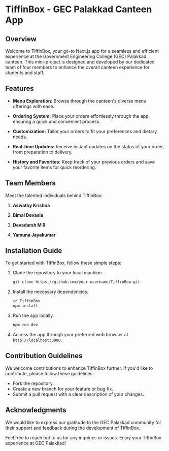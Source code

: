 # TiffinBox - GEC Palakkad Canteen App

## Overview

Welcome to TiffinBox, your go-to Next.js app for a seamless and efficient experience at the Government Engineering College (GEC) Palakkad canteen. This mini-project is designed and developed by our dedicated team of four members to enhance the overall canteen experience for students and staff.

## Features

- **Menu Exploration:** Browse through the canteen's diverse menu offerings with ease.
  
- **Ordering System:** Place your orders effortlessly through the app, ensuring a quick and convenient process.

- **Customization:** Tailor your orders to fit your preferences and dietary needs.

- **Real-time Updates:** Receive instant updates on the status of your order, from preparation to delivery.

- **History and Favorites:** Keep track of your previous orders and save your favorite items for quick reordering.

## Team Members

Meet the talented individuals behind TiffinBox:

1. **Aswathy Krishna**
   
2. **Bimal Devasia**

3. **Devadarsh M R**

4. **Yamuna Jayakumar**

## Installation Guide

To get started with TiffinBox, follow these simple steps:

1. Clone the repository to your local machine.
   
   ```bash
   git clone https://github.com/your-username/TiffinBox.git
   ```

2. Install the necessary dependencies.

   ```bash
   cd TiffinBox
   npm install
   ```

3. Run the app locally.

   ```bash
   npm run dev
   ```

4. Access the app through your preferred web browser at `http://localhost:3000`.

## Contribution Guidelines

We welcome contributions to enhance TiffinBox further. If you'd like to contribute, please follow these guidelines:

- Fork the repository.
- Create a new branch for your feature or bug fix.
- Submit a pull request with a clear description of your changes.

## Acknowledgments

We would like to express our gratitude to the GEC Palakkad community for their support and feedback during the development of TiffinBox.

Feel free to reach out to us for any inquiries or issues. Enjoy your TiffinBox experience at GEC Palakkad!